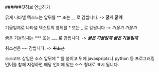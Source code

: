 ######깃허브 연습하기

굵게 나타낼 텍스느는 앞뒤를 ** 또는 __ 로 감쌉니다.  -> **굵게** __굵게__

기울일체로 나타낼 텍스트의 앞뒤를 * 또는 _ 로 감쌉니다 -> _기울기_ *기울기*

굵은 기울임체는 *** 또는 ___ 로 감쌉니다. -> ___굵은 기울임체___ ***굵은 기울임체***

취소선은 ~~ 감쌉니다. -> ~~취소선~~

소스코드 삽입은 소스 앞뒤에 '''를 붙이고 뒤에 javaspripts나 python 등 프로그래밍 언어를 함께 지정하면 해당 언어에 맞는 소스 형태로 표시 됩니다.
